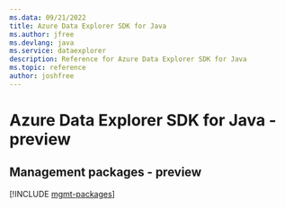```yaml
---
ms.data: 09/21/2022
title: Azure Data Explorer SDK for Java
ms.author: jfree
ms.devlang: java
ms.service: dataexplorer
description: Reference for Azure Data Explorer SDK for Java
ms.topic: reference
author: joshfree
---
```

# Azure Data Explorer SDK for Java - preview

## Management packages - preview
[!INCLUDE [mgmt-packages](data-explorer-mgmt-index.md)]